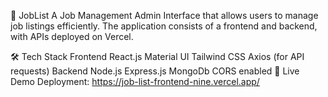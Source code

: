 🚀 JobList
A Job Management Admin Interface that allows users to manage job listings efficiently. The application consists of a frontend and backend, with APIs deployed on Vercel.

🛠️ Tech Stack
Frontend
React.js
Material UI
Tailwind CSS
Axios (for API requests)
Backend
Node.js
Express.js
MongoDb
CORS enabled
🚀 Live Demo
Deployment: https://job-list-frontend-nine.vercel.app/
